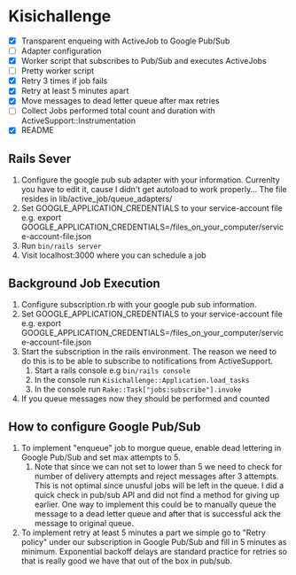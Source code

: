 # Kisichallenge

- [x] Transparent enqueing with ActiveJob to Google Pub/Sub
- [ ] Adapter configuration
- [x] Worker script that subscribes to Pub/Sub and executes ActiveJobs
- [ ] Pretty worker script
- [x] Retry 3 times if job fails
- [x] Retry at least 5 minutes apart
- [x] Move messages to dead letter queue after max retries
- [ ] Collect Jobs performed total count and duration with ActiveSupport::Instrumentation
- [x] README

## Rails Sever

1. Configure the google pub sub adapter with your information. Currenlty you have to edit it, cause I didn't get autoload to work properly... The file resides in lib/active_job/queue_adapters/
2. Set GOOGLE_APPLICATION_CREDENTIALS to your service-account file e.g. export GOOGLE_APPLICATION_CREDENTIALS=/files_on_your_computer/service-account-file.json
3. Run `bin/rails server`
4. Visit localhost:3000 where you can schedule a job

## Background Job Execution

1. Configure subscription.rb with your google pub sub information.
2. Set GOOGLE_APPLICATION_CREDENTIALS to your service-account file e.g. export GOOGLE_APPLICATION_CREDENTIALS=/files_on_your_computer/service-account-file.json
3. Start the subscription in the rails environment. The reason we need to do this is to be able to subscribe to notifications from ActiveSupport.
    1. Start a rails console e.g `bin/rails console`
    2. In the console run `Kisichallenge::Application.load_tasks`
    3. In the console run `Rake::Task["jobs:subscribe"].invoke`
4. If you queue messages now they should be performed and counted

## How to configure Google Pub/Sub

1. To implement "enqueue" job to morgue queue, enable dead lettering in Google Pub/Sub and set max attempts to 5.
    1. Note that since we can not set to lower than 5 we need to check for number of delivery attempts and reject messages after 3 attempts. This is not optimal since unusful jobs will be left in the queue. I did a quick check in pub/sub API and did not find a method for giving up earlier. One way to implement this could be to manually queue the message to a dead letter queue and after that is successful ack the message to original queue.
2. To implement retry at least 5 minutes a part we simple go to "Retry policy" under our subscription in Google Pub/Sub and fill in 5 minutes as minimum. Exponential backoff delays are standard practice for retries so that is really good we have that out of the box in pub/sub.
